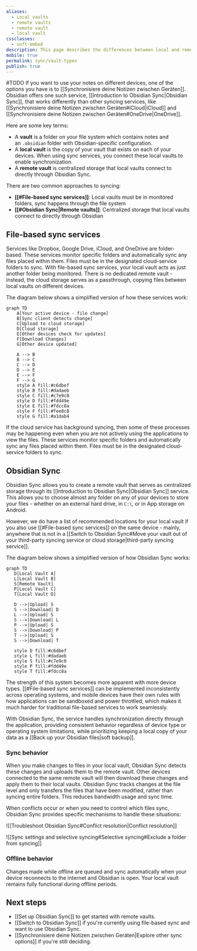 ```yaml
---
aliases:
  - Local vaults
  - remote vaults
  - remote vault
  - local vault
cssclasses:
  - soft-embed
description: This page describes the differences between local and remote vaults in practice. 
mobile: true
permalink: sync/vault-types
publish: true
---
```

#TODO
If you want to use your notes on different devices, one of the options you have is to [[Synchronisiere deine Notizen zwischen Geräten]]. Obsidian offers one such service, [[Introduction to Obsidian Sync|Obsidian Sync]], that works differently than other syncing services, like [[Synchronisiere deine Notizen zwischen Geräten#iCloud|iCloud]] and [[Synchronisiere deine Notizen zwischen Geräten#OneDrive|OneDrive]].

Here are some key terms:

- A **vault** is a folder on your file system which contains notes and an `.obsidian` folder with Obsidian-specific configuration.
- A **local vault** is the copy of your vault that exists on each of your devices. When using sync services, you connect these local vaults to enable synchronization.
- A **remote vault** is centralized storage that local vaults connect to directly through Obsidian Sync.

There are two common approaches to syncing:

- **[[#File-based sync services]]**: Local vaults must be in monitored folders, sync happens through the file system
- **[[#Obsidian Sync|Remote vaults]]**: Centralized storage that local vaults connect to directly through Obsidian

## File-based sync services

Services like Dropbox, Google Drive, iCloud, and OneDrive are folder-based. These services monitor specific folders and automatically sync any files placed within them. Files must be in the designated cloud-service folders to sync. With file-based sync services, your local vault acts as just another folder being monitored. There is no dedicated remote vault - instead, the cloud storage serves as a passthrough, copying files between local vaults on different devices.

The diagram below shows a simplified version of how these services work:

```mermaid
graph TD
    A[Your active device - file change]
    B[Sync client detects change]
    C[Upload to cloud storage]
    D[Cloud storage]
    E[Other devices check for updates]
    F[Download Changes]
    G[Other device updated]
    
    A --> B
    B --> C
    C --> D
    D --> E
    E --> F
    F --> G
    style A fill:#c6dbef
    style B fill:#dadaeb
    style C fill:#c7e9c0
    style D fill:#fdd49e
    style E fill:#fdcc8a
    style F fill:#fee8c8
    style G fill:#a1dab4
```

If the cloud service has background syncing, then some of these processes may be happening even when you are not actively using the applications to view the files. These services monitor specific folders and automatically sync any files placed within them. Files must be in the designated cloud-service folders to sync.

## Obsidian Sync

Obsidian Sync allows you to create a remote vault that serves as centralized storage through its [[Introduction to Obsidian Sync|Obsidian Sync]] service. This allows you to choose almost any folder on any of your devices to store your files - whether on an external hard drive, in `C:\`, or in App storage on Android.

However, we do have a list of recommended locations for your local vault if you also use [[#File-based sync services]] on the same device - mainly, anywhere that is not in a [[Switch to Obsidian Sync#Move your vault out of your third-party syncing service or cloud storage|third-party syncing service]].

The diagram below shows a simplified version of how Obsidian Sync works:

```mermaid
graph TD
   D[Local Vault A]
   L[Local Vault B]
   S[Remote Vault]
   P[Local Vault C]
   T[Local Vault D]
   
   D -->|Upload| S
   S -->|Download| D
   L -->|Upload| S
   S -->|Download| L
   P -->|Upload| S
   S -->|Download| P
   T -->|Upload| S
   S -->|Download| T
   
   style D fill:#c6dbef
   style L fill:#dadaeb
   style S fill:#c7e9c0
   style P fill:#fdd49e
   style T fill:#fdcc8a
```

The strength of this system becomes more apparent with more device types. [[#File-based sync services]] can be implemented inconsistently across operating systems, and mobile devices have their own rules with how applications can be sandboxed and power throttled, which makes it much harder for traditional file-based services to work seamlessly.

With Obsidian Sync, the service handles synchronization directly through the application, providing consistent behavior regardless of device type or operating system limitations, while prioritizing keeping a local copy of your data as a [[Back up your Obsidian files|soft backup]].

### Sync behavior

When you make changes to files in your local vault, Obsidian Sync detects these changes and uploads them to the remote vault. Other devices connected to the same remote vault will then download these changes and apply them to their local vaults. Obsidian Sync tracks changes at the file level and only transfers the files that have been modified, rather than syncing entire folders. This reduces bandwidth usage and sync time.

When conflicts occur or when you need to control which files sync, Obsidian Sync provides specific mechanisms to handle these situations:

![[Troubleshoot Obsidian Sync#Conflict resolution|Conflict resolution]]

![[Sync settings and selective syncing#Selective syncing#Exclude a folder from syncing]]

### Offline behavior

Changes made while offline are queued and sync automatically when your device reconnects to the internet and Obsidian is open. Your local vault remains fully functional during offline periods.

## Next steps

- [[Set up Obsidian Sync]] to get started with remote vaults.
- [[Switch to Obsidian Sync]] if you're currently using file-based sync and want to use Obsidian Sync.
- [[Synchronisiere deine Notizen zwischen Geräten|Explore other sync options]] if you're still deciding.
